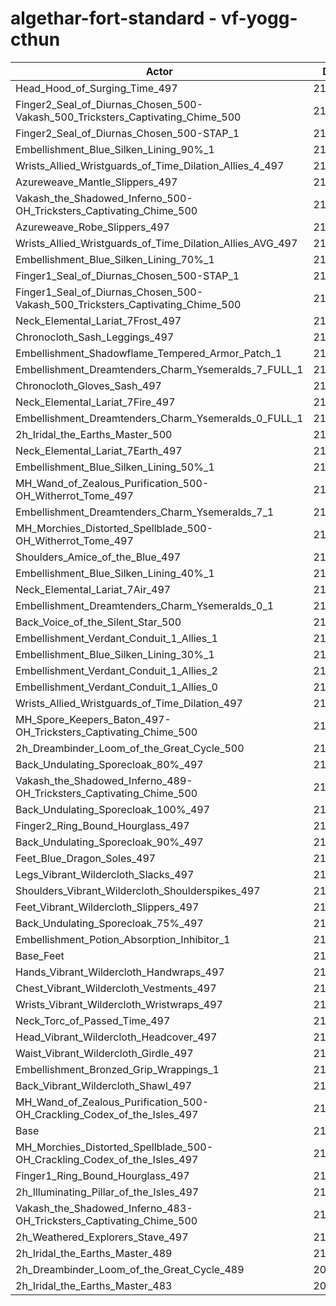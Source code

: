 # algethar-fort-standard - vf-yogg-cthun
| Actor | DPS | Increase |
|---|:---:|:---:|
|Head_Hood_of_Surging_Time_497|217748|2.57%|
|Finger2_Seal_of_Diurnas_Chosen_500-Vakash_500_Tricksters_Captivating_Chime_500|216442|1.96%|
|Finger2_Seal_of_Diurnas_Chosen_500-STAP_1|216055|1.78%|
|Embellishment_Blue_Silken_Lining_90%_1|215390|1.46%|
|Wrists_Allied_Wristguards_of_Time_Dilation_Allies_4_497|215385|1.46%|
|Azureweave_Mantle_Slippers_497|215363|1.45%|
|Vakash_the_Shadowed_Inferno_500-OH_Tricksters_Captivating_Chime_500|215193|1.37%|
|Azureweave_Robe_Slippers_497|215157|1.35%|
|Wrists_Allied_Wristguards_of_Time_Dilation_Allies_AVG_497|214865|1.22%|
|Embellishment_Blue_Silken_Lining_70%_1|214775|1.17%|
|Finger1_Seal_of_Diurnas_Chosen_500-STAP_1|214627|1.10%|
|Finger1_Seal_of_Diurnas_Chosen_500-Vakash_500_Tricksters_Captivating_Chime_500|214439|1.01%|
|Neck_Elemental_Lariat_7Frost_497|214393|0.99%|
|Chronocloth_Sash_Leggings_497|214378|0.99%|
|Embellishment_Shadowflame_Tempered_Armor_Patch_1|214377|0.99%|
|Embellishment_Dreamtenders_Charm_Ysemeralds_7_FULL_1|214334|0.97%|
|Chronocloth_Gloves_Sash_497|214330|0.96%|
|Neck_Elemental_Lariat_7Fire_497|214319|0.96%|
|Embellishment_Dreamtenders_Charm_Ysemeralds_0_FULL_1|214123|0.87%|
|2h_Iridal_the_Earths_Master_500|214119|0.86%|
|Neck_Elemental_Lariat_7Earth_497|214097|0.85%|
|Embellishment_Blue_Silken_Lining_50%_1|213955|0.79%|
|MH_Wand_of_Zealous_Purification_500-OH_Witherrot_Tome_497|213875|0.75%|
|Embellishment_Dreamtenders_Charm_Ysemeralds_7_1|213847|0.74%|
|MH_Morchies_Distorted_Spellblade_500-OH_Witherrot_Tome_497|213819|0.72%|
|Shoulders_Amice_of_the_Blue_497|213740|0.69%|
|Embellishment_Blue_Silken_Lining_40%_1|213673|0.65%|
|Neck_Elemental_Lariat_7Air_497|213632|0.63%|
|Embellishment_Dreamtenders_Charm_Ysemeralds_0_1|213596|0.62%|
|Back_Voice_of_the_Silent_Star_500|213466|0.56%|
|Embellishment_Verdant_Conduit_1_Allies_1|213430|0.54%|
|Embellishment_Blue_Silken_Lining_30%_1|213424|0.54%|
|Embellishment_Verdant_Conduit_1_Allies_2|213312|0.48%|
|Embellishment_Verdant_Conduit_1_Allies_0|213307|0.48%|
|Wrists_Allied_Wristguards_of_Time_Dilation_497|213194|0.43%|
|MH_Spore_Keepers_Baton_497-OH_Tricksters_Captivating_Chime_500|213053|0.36%|
|2h_Dreambinder_Loom_of_the_Great_Cycle_500|212867|0.27%|
|Back_Undulating_Sporecloak_80%_497|212842|0.26%|
|Vakash_the_Shadowed_Inferno_489-OH_Tricksters_Captivating_Chime_500|212785|0.24%|
|Back_Undulating_Sporecloak_100%_497|212752|0.22%|
|Finger2_Ring_Bound_Hourglass_497|212747|0.22%|
|Back_Undulating_Sporecloak_90%_497|212742|0.22%|
|Feet_Blue_Dragon_Soles_497|212716|0.20%|
|Legs_Vibrant_Wildercloth_Slacks_497|212697|0.19%|
|Shoulders_Vibrant_Wildercloth_Shoulderspikes_497|212646|0.17%|
|Feet_Vibrant_Wildercloth_Slippers_497|212635|0.16%|
|Back_Undulating_Sporecloak_75%_497|212598|0.15%|
|Embellishment_Potion_Absorption_Inhibitor_1|212578|0.14%|
|Base_Feet|212547|0.12%|
|Hands_Vibrant_Wildercloth_Handwraps_497|212546|0.12%|
|Chest_Vibrant_Wildercloth_Vestments_497|212478|0.09%|
|Wrists_Vibrant_Wildercloth_Wristwraps_497|212476|0.09%|
|Neck_Torc_of_Passed_Time_497|212460|0.08%|
|Head_Vibrant_Wildercloth_Headcover_497|212435|0.07%|
|Waist_Vibrant_Wildercloth_Girdle_497|212419|0.06%|
|Embellishment_Bronzed_Grip_Wrappings_1|212389|0.05%|
|Back_Vibrant_Wildercloth_Shawl_497|212333|0.02%|
|MH_Wand_of_Zealous_Purification_500-OH_Crackling_Codex_of_the_Isles_497|212303|0.01%|
|Base|212285|0.00%|
|MH_Morchies_Distorted_Spellblade_500-OH_Crackling_Codex_of_the_Isles_497|212251|-0.02%|
|Finger1_Ring_Bound_Hourglass_497|211867|-0.20%|
|2h_Illuminating_Pillar_of_the_Isles_497|211739|-0.26%|
|Vakash_the_Shadowed_Inferno_483-OH_Tricksters_Captivating_Chime_500|211241|-0.49%|
|2h_Weathered_Explorers_Stave_497|211141|-0.54%|
|2h_Iridal_the_Earths_Master_489|210780|-0.71%|
|2h_Dreambinder_Loom_of_the_Great_Cycle_489|209728|-1.20%|
|2h_Iridal_the_Earths_Master_483|209098|-1.50%|
